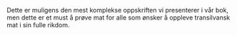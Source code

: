 Dette er muligens den mest komplekse oppskriften vi presenterer i vår bok, men dette er et must å prøve mat for alle som ønsker å oppleve transilvansk mat i sin fulle rikdom.